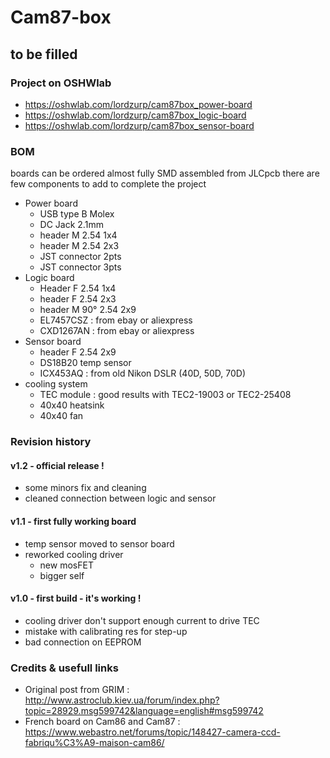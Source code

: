 # Cam87-box
 
## to be filled

### Project on OSHWlab
* https://oshwlab.com/lordzurp/cam87box_power-board
* https://oshwlab.com/lordzurp/cam87box_logic-board
* https://oshwlab.com/lordzurp/cam87box_sensor-board

### BOM
boards can be ordered almost fully SMD assembled from JLCpcb
there are few components to add to complete the project
* Power board
	* USB type B Molex
	* DC Jack 2.1mm
	* header M 2.54 1x4
	* header M 2.54 2x3
	* JST connector 2pts
	* JST connector 3pts
* Logic board
	* Header F 2.54 1x4
	* header F 2.54 2x3
	* header M 90° 2.54 2x9
	* EL7457CSZ : from ebay or aliexpress
	* CXD1267AN : from ebay or aliexpress
* Sensor board
	* header F 2.54 2x9
	* DS18B20 temp sensor
	* ICX453AQ : from old Nikon DSLR (40D, 50D, 70D)
* cooling system
	* TEC module : good results with TEC2-19003 or TEC2-25408
	* 40x40 heatsink
	* 40x40 fan

### Revision history
#### v1.2 - official release !
* some minors fix and cleaning
* cleaned connection between logic and sensor
#### v1.1 - first fully working board
* temp sensor moved to sensor board
* reworked cooling driver
	* new mosFET
	* bigger self
#### v1.0 - first build - it's working !
* cooling driver don't support enough current to drive TEC
* mistake with calibrating res for step-up
* bad connection on EEPROM

### Credits & usefull links
* Original post from GRIM : http://www.astroclub.kiev.ua/forum/index.php?topic=28929.msg599742&language=english#msg599742
* French board on Cam86 and Cam87 : https://www.webastro.net/forums/topic/148427-camera-ccd-fabriqu%C3%A9-maison-cam86/

